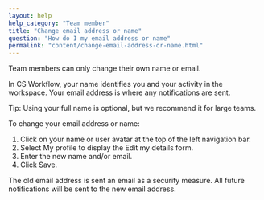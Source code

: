```yaml
---
layout: help
help_category: "Team member"
title: "Change email address or name"
question: "How do I my email address or name"
permalink: "content/change-email-address-or-name.html"
---
```


Team members can only change their own name or email.

In CS Workflow, your name identifies you and your activity in the
workspace. Your email address is where any notifications are sent.

Tip: Using your full name is optional, but we recommend it for large
teams.

To change your email address or name:

1.  Click on your name or user avatar at the top of the left navigation bar.
2.  Select My profile to display the Edit my details form.
3.  Enter the new name and/or email.
4.  Click Save.

The old email address is sent an email as a security measure. All future notifications will be sent
to the new email address.